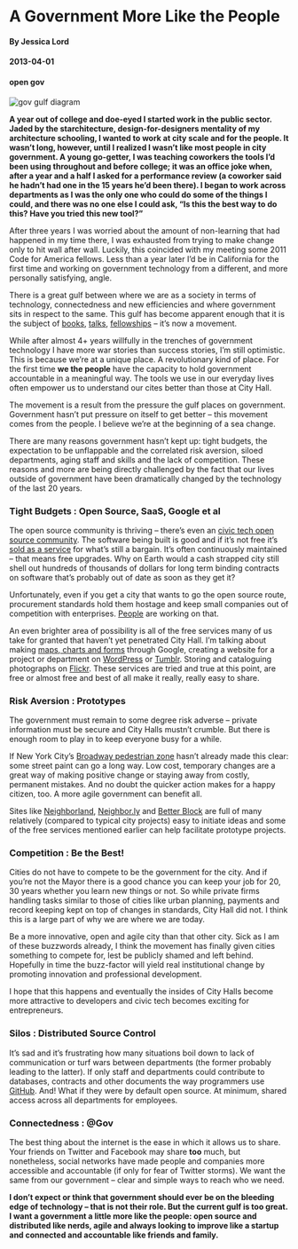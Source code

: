 # A Government More Like the People
#### By Jessica Lord
#### 2013-04-01
#### open gov

![gov gulf diagram](http://jlord.s3.amazonaws.com/wp-content/uploads/govgulf-02.png)

**A year out of college and doe-eyed I started work in the public sector. Jaded by the starchitecture, design-for-designers mentality of my architecture schooling, I wanted to work at city scale and for the people. It wasn&#8217;t long, however, until I realized I wasn&#8217;t like most people in city government. A young go-getter, I was teaching coworkers the tools I&#8217;d been using throughout and before college; it was an office joke when, after a year and a half I asked for a performance review (a coworker said he hadn&#8217;t had one in the 15 years he&#8217;d been there). I began to work across departments as I was the only one who could do some of the things I could, and there was no one else I could ask, &#8220;Is this the best way to do this? Have you tried this new tool?&#8221;**

After three years I was worried about the amount of non-learning that had happened in my time there, I was exhausted from trying to make change only to hit wall after wall. Luckily, this coincided with my meeting some 2011 Code for America fellows. Less than a year later I&#8217;d be in California for the first time and working on government technology from a different, and more personally satisfying, angle.

There is a great gulf between where we are as a society in terms of technology, connectedness and new efficiencies and where government sits in respect to the same. This gulf has become apparent enough that it is the subject of <a title="Gavin Newsom Citizinville" href="http://www.amazon.com/Citizenville-Square-Digital-Reinvent-Government/dp/1594204721/ref=sr_1_1?ie=UTF8&qid=1364746242&sr=8-1&keywords=gavin+newsom" target="_blank">books</a>, <a title="Clay Shirky TED Talk" href="https://www.google.com/url?sa=t&rct=j&q=&esrc=s&source=web&cd=2&ved=0CDsQtwIwAQ&url=http%3A%2F%2Fwww.ted.com%2Ftalks%2Fclay_shirky_how_the_internet_will_one_day_transform_government.html&ei=1V9YUfzEH6asigKkmIHQDw&usg=AFQjCNGuI4iLD4GpIe1MNxUrV0whSfcwtA&bvm=bv.44442042,d.cGE" target="_blank">talks</a>, <a title="Code for America" href="http://www.codeforamerica.org" target="_blank">fellowships</a> &#8211; it&#8217;s now a movement.

While after almost 4+ years willfully in the trenches of government technology I have more war stories than success stories, I&#8217;m still optimistic. This is because we&#8217;re at a unique place. A revolutionary kind of place. For the first time **we the people** have the capacity to hold government accountable in a meaningful way. The tools we use in our everyday lives often empower us to understand our cites better than those at City Hall.

The movement is a result from the pressure the gulf places on government. Government hasn&#8217;t put pressure on itself to get better &#8211; this movement comes from the people. I believe we&#8217;re at the beginning of a sea change.

There are many reasons government hasn&#8217;t kept up: tight budgets, the expectation to be unflappable and the correlated risk aversion, siloed departments, aging staff and skills and the lack of competition. These reasons and more are being directly challenged by the fact that our lives outside of government have been dramatically changed by the technology of the last 20 years.

### Tight Budgets : Open Source, SaaS, Google et al

The open source community is thriving &#8211; there&#8217;s even an <a title="Code for America on GitHub" href="https://github.com/codeforamerica/" target="_blank">civic tech open source community</a>. The software being built is good and if it&#8217;s not free it&#8217;s <a title="See Click Fix" href="http://seeclickfix.com/" target="_blank">sold as a service</a> for what&#8217;s still a bargain. It&#8217;s often continuously maintained &#8211; that means free upgrades. Why on Earth would a cash strapped city still shell out hundreds of thousands of dollars for long term binding contracts on software that&#8217;s probably out of date as soon as they get it?

Unfortunately, even if you get a city that wants to go the open source route, procurement standards hold them hostage and keep small companies out of competition with enterprises. <a title="EZ RFP" href="http://presidential-innovation-fellows.github.com/rfpez-blog/" target="_blank">People</a> are working on that.

An even brighter area of possibility is all of the free services many of us take for granted that haven&#8217;t yet penetrated City Hall. I&#8217;m talking about making <a title="Google" href="http://www.google.com/drive/start/apps.html#fusiontables" target="_blank">maps, charts and forms</a> through Google, creating a website for a project or department on <a title="Wordpress" href="http://www.wordpress.com" target="_blank">WordPress</a> or <a title="Tumblr" href="http://www.tumblr.com" target="_blank">Tumblr</a>. Storing and cataloguing photographs on <a title="Flickr" href="http://www.flickr.com" target="_blank">Flickr</a>. These services are tried and true at this point, are free or almost free and best of all make it really, really easy to share.

### Risk Aversion : Prototypes

The government must remain to some degree risk adverse &#8211; private information must be secure and City Halls mustn&#8217;t crumble. But there is enough room to play in to keep everyone busy for a while.

If New York City&#8217;s <a title="NYC" href="http://sf.streetsblog.org/2010/02/11/new-york-citys-broadway-pedestrian-zone-to-become-permanent/" target="_blank">Broadway pedestrian zone</a> hasn&#8217;t already made this clear: some street paint can go a long way. Low cost, temporary changes are a great way of making positive change or staying away from costly, permanent mistakes. And no doubt the quicker action makes for a happy citizen, too. A more agile government can benefit all.

Sites like <a title="Neighborland" href="https://neighborland.com/" target="_blank">Neighborland</a>, <a title="Neighborly" href="http://neighbor.ly/" target="_blank">Neighbor.ly</a> and <a title="Better Block" href="http://betterblock.org/" target="_blank">Better Block</a> are full of many relatively (compared to typical city projects) easy to initiate ideas and some of the free services mentioned earlier can help facilitate prototype projects.

### Competition : Be the Best!

Cities do not have to compete to be the government for the city. And if you&#8217;re not the Mayor there is a good chance you can keep your job for 20, 30 years whether you learn new things or not. So while private firms handling tasks similar to those of cities like urban planning, payments and record keeping kept on top of changes in standards, City Hall did not. I think this is a large part of why we are where we are today.

Be a more innovative, open and agile city than that other city. Sick as I am of these buzzwords already, I think the movement has finally given cities something to compete for, lest be publicly shamed and left behind. Hopefully in time the buzz-factor will yield real institutional change by promoting innovation and professional development.

I hope that this happens and eventually the insides of City Halls become more attractive to developers and civic tech becomes exciting for entrepreneurs.

### Silos : Distributed Source Control

It&#8217;s sad and it&#8217;s frustrating how many situations boil down to lack of communication or turf wars between departments (the former probably leading to the latter). If only staff and departments could contribute to databases, contracts and other documents the way programmers use <a title="GitHub" href="http://www.github.com" target="_blank">GitHub</a>. And! What if they were by default open source. At minimum, shared access across all departments for employees.

### Connectedness : @Gov

The best thing about the internet is the ease in which it allows us to share. Your friends on Twitter and Facebook may share **too** much, but nonetheless, social networks have made people and companies more accessible and accountable (if only for fear of Twitter storms). We want the same from our government &#8211; clear and simple ways to reach who we need.

**I don&#8217;t expect or think that government should ever be on the bleeding edge of technology &#8211; that is not their role. But the current gulf is too great. I want a government a little more like the people: open source and distributed like nerds, agile and always looking to improve like a startup and connected and accountable like friends and family.**

 [1]: http://localhost:8888/wp-content/uploads/govgulf-02.png